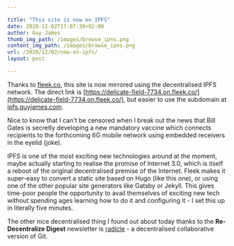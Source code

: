 ```yaml
---

title: "This site is now on IPFS"
date: 2020-12-02T17:07:30+02:00
author: Guy James
thumb_img_path: /images/browse_ipns.png
content_img_path: /images/browse_ipns.png
url: /2020/12/02/now-on-ipfs/
layout: post

---
```

Thanks to [fleek.co](https://fleek.co), this site is now mirrored using the decentralised IPFS network. The direct link is [https://delicate-field-7734.on.fleek.co/](https://delicate-field-7734.on.fleek.co/), but easier to use the subdomain at [ipfs.guyjames.com](https://ipfs.guyjames.com).

Nice to know that I can't be censored when I break out the news that Bill Gates is secretly developing a new mandatory vaccine which connects recipients to the forthcoming 6G mobile network using embedded receivers in the eyelid (joke).

IPFS is one of the most exciting new technologies around at the moment, maybe actually starting to realise the promise of Internet 3.0, which is itself a reboot of the original decentralised premise of the Internet. Fleek makes it super-easy to convert a static site based on Hugo (like this one), or using one of the other popular site generators like Gatsby or Jekyll. This gives time-poor people the opportunity to avail themselves of exciting new tech without spending ages learning how to do it and configuring it - I set this up in literally five minutes.

The other nice decentralised thing I found out about today thanks to the **Re-Decentralize Digest** newsletter is [radicle](https://radicle.xyz) - a decentralised collaborative version of Git.
